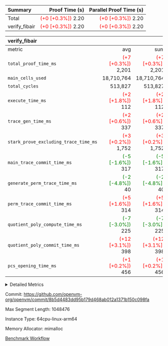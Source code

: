 | Summary | Proof Time (s) | Parallel Proof Time (s) |
|:---|---:|---:|
| Total | <span style='color: red'>(+0 [+0.3%])</span> 2.20 | <span style='color: red'>(+0 [+0.3%])</span> 2.20 |
| verify_fibair | <span style='color: red'>(+0 [+0.3%])</span> 2.20 | <span style='color: red'>(+0 [+0.3%])</span> 2.20 |


| verify_fibair |||||
|:---|---:|---:|---:|---:|
|metric|avg|sum|max|min|
| `total_proof_time_ms ` | <span style='color: red'>(+7 [+0.3%])</span> 2,201 | <span style='color: red'>(+7 [+0.3%])</span> 2,201 | <span style='color: red'>(+7 [+0.3%])</span> 2,201 | <span style='color: red'>(+7 [+0.3%])</span> 2,201 |
| `main_cells_used     ` |  18,710,764 |  18,710,764 |  18,710,764 |  18,710,764 |
| `total_cycles        ` |  513,827 |  513,827 |  513,827 |  513,827 |
| `execute_time_ms     ` | <span style='color: red'>(+2 [+1.8%])</span> 112 | <span style='color: red'>(+2 [+1.8%])</span> 112 | <span style='color: red'>(+2 [+1.8%])</span> 112 | <span style='color: red'>(+2 [+1.8%])</span> 112 |
| `trace_gen_time_ms   ` | <span style='color: red'>(+2 [+0.6%])</span> 337 | <span style='color: red'>(+2 [+0.6%])</span> 337 | <span style='color: red'>(+2 [+0.6%])</span> 337 | <span style='color: red'>(+2 [+0.6%])</span> 337 |
| `stark_prove_excluding_trace_time_ms` | <span style='color: red'>(+3 [+0.2%])</span> 1,752 | <span style='color: red'>(+3 [+0.2%])</span> 1,752 | <span style='color: red'>(+3 [+0.2%])</span> 1,752 | <span style='color: red'>(+3 [+0.2%])</span> 1,752 |
| `main_trace_commit_time_ms` | <span style='color: green'>(-5 [-1.6%])</span> 317 | <span style='color: green'>(-5 [-1.6%])</span> 317 | <span style='color: green'>(-5 [-1.6%])</span> 317 | <span style='color: green'>(-5 [-1.6%])</span> 317 |
| `generate_perm_trace_time_ms` | <span style='color: green'>(-2 [-4.8%])</span> 40 | <span style='color: green'>(-2 [-4.8%])</span> 40 | <span style='color: green'>(-2 [-4.8%])</span> 40 | <span style='color: green'>(-2 [-4.8%])</span> 40 |
| `perm_trace_commit_time_ms` | <span style='color: red'>(+5 [+1.6%])</span> 314 | <span style='color: red'>(+5 [+1.6%])</span> 314 | <span style='color: red'>(+5 [+1.6%])</span> 314 | <span style='color: red'>(+5 [+1.6%])</span> 314 |
| `quotient_poly_compute_time_ms` | <span style='color: green'>(-7 [-3.0%])</span> 225 | <span style='color: green'>(-7 [-3.0%])</span> 225 | <span style='color: green'>(-7 [-3.0%])</span> 225 | <span style='color: green'>(-7 [-3.0%])</span> 225 |
| `quotient_poly_commit_time_ms` | <span style='color: red'>(+12 [+3.1%])</span> 398 | <span style='color: red'>(+12 [+3.1%])</span> 398 | <span style='color: red'>(+12 [+3.1%])</span> 398 | <span style='color: red'>(+12 [+3.1%])</span> 398 |
| `pcs_opening_time_ms ` | <span style='color: red'>(+1 [+0.2%])</span> 456 | <span style='color: red'>(+1 [+0.2%])</span> 456 | <span style='color: red'>(+1 [+0.2%])</span> 456 | <span style='color: red'>(+1 [+0.2%])</span> 456 |



<details>
<summary>Detailed Metrics</summary>

|  | verify_program_compile_ms | total_cells | stark_prove_excluding_trace_time_ms | quotient_poly_compute_time_ms | quotient_poly_commit_time_ms | perm_trace_commit_time_ms | pcs_opening_time_ms | main_trace_commit_time_ms |
| --- | --- | --- | --- | --- | --- | --- | --- |
|  | 5 | 65,536 | 64 | 3 | 13 | 0 | 33 | 13 | 

| air_name | rows | quotient_deg | main_cols | interactions | constraints | cells |
| --- | --- | --- | --- | --- | --- | --- |
| AccessAdapterAir<2> |  | 4 |  | 5 | 11 |  | 
| AccessAdapterAir<4> |  | 4 |  | 5 | 11 |  | 
| AccessAdapterAir<8> |  | 4 |  | 5 | 11 |  | 
| FibonacciAir | 32,768 | 1 | 2 |  | 5 | 65,536 | 
| FriReducedOpeningAir |  | 4 |  | 31 | 52 |  | 
| NativePoseidon2Air<BabyBearParameters>, 1> |  | 4 |  | 176 | 555 |  | 
| PhantomAir |  | 4 |  | 3 | 4 |  | 
| ProgramAir |  | 1 |  | 1 | 4 |  | 
| VariableRangeCheckerAir |  | 1 |  | 1 | 4 |  | 
| VmAirWrapper<AluNativeAdapterAir, FieldArithmeticCoreAir> |  | 4 |  | 15 | 23 |  | 
| VmAirWrapper<BranchNativeAdapterAir, BranchEqualCoreAir<1> |  | 4 |  | 11 | 22 |  | 
| VmAirWrapper<JalNativeAdapterAir, JalCoreAir> |  | 4 |  | 7 | 6 |  | 
| VmAirWrapper<NativeAdapterAir<2, 0>, PublicValuesCoreAir> |  | 4 |  | 11 | 22 |  | 
| VmAirWrapper<NativeLoadStoreAdapterAir<1>, NativeLoadStoreCoreAir<1> |  | 4 |  | 15 | 16 |  | 
| VmAirWrapper<NativeLoadStoreAdapterAir<4>, NativeLoadStoreCoreAir<4> |  | 4 |  | 15 | 16 |  | 
| VmAirWrapper<NativeVectorizedAdapterAir<4>, FieldExtensionCoreAir> |  | 4 |  | 15 | 23 |  | 
| VmConnectorAir |  | 4 |  | 3 | 8 |  | 
| VolatileBoundaryAir |  | 4 |  | 4 | 16 |  | 

| group | trace_gen_time_ms | total_proof_time_ms | total_cycles | total_cells | stark_prove_excluding_trace_time_ms | quotient_poly_compute_time_ms | quotient_poly_commit_time_ms | perm_trace_commit_time_ms | pcs_opening_time_ms | main_trace_commit_time_ms | main_cells_used | generate_perm_trace_time_ms | execute_time_ms |
| --- | --- | --- | --- | --- | --- | --- | --- | --- | --- | --- | --- | --- | --- |
| verify_fibair | 337 | 2,201 | 513,827 | 43,401,880 | 1,752 | 225 | 398 | 314 | 456 | 317 | 18,710,764 | 40 | 112 | 

| group | air_name | rows | prep_cols | perm_cols | main_cols | cells |
| --- | --- | --- | --- | --- | --- | --- |
| verify_fibair | AccessAdapterAir<2> | 65,536 |  | 12 | 11 | 1,507,328 | 
| verify_fibair | AccessAdapterAir<4> | 32,768 |  | 12 | 13 | 819,200 | 
| verify_fibair | AccessAdapterAir<8> | 128 |  | 12 | 17 | 3,712 | 
| verify_fibair | FriReducedOpeningAir | 1,024 |  | 36 | 25 | 62,464 | 
| verify_fibair | NativePoseidon2Air<BabyBearParameters>, 1> | 16,384 |  | 216 | 399 | 10,076,160 | 
| verify_fibair | PhantomAir | 16,384 |  | 8 | 6 | 229,376 | 
| verify_fibair | ProgramAir | 8,192 |  | 8 | 10 | 147,456 | 
| verify_fibair | VariableRangeCheckerAir | 262,144 | 2 | 8 | 1 | 2,359,296 | 
| verify_fibair | VmAirWrapper<AluNativeAdapterAir, FieldArithmeticCoreAir> | 262,144 |  | 20 | 29 | 12,845,056 | 
| verify_fibair | VmAirWrapper<BranchNativeAdapterAir, BranchEqualCoreAir<1> | 131,072 |  | 16 | 23 | 5,111,808 | 
| verify_fibair | VmAirWrapper<JalNativeAdapterAir, JalCoreAir> | 16,384 |  | 12 | 9 | 344,064 | 
| verify_fibair | VmAirWrapper<NativeLoadStoreAdapterAir<1>, NativeLoadStoreCoreAir<1> | 131,072 |  | 24 | 22 | 6,029,312 | 
| verify_fibair | VmAirWrapper<NativeLoadStoreAdapterAir<4>, NativeLoadStoreCoreAir<4> | 16,384 |  | 24 | 31 | 901,120 | 
| verify_fibair | VmAirWrapper<NativeVectorizedAdapterAir<4>, FieldExtensionCoreAir> | 8,192 |  | 20 | 38 | 475,136 | 
| verify_fibair | VmConnectorAir | 2 | 1 | 8 | 4 | 24 | 
| verify_fibair | VolatileBoundaryAir | 131,072 |  | 8 | 11 | 2,490,368 | 

</details>


Commit: https://github.com/openvm-org/openvm/commit/8b5d4483dd95b179d468ab012a1371b150c098fa

Max Segment Length: 1048476

Instance Type: 64cpu-linux-arm64

Memory Allocator: mimalloc

[Benchmark Workflow](https://github.com/openvm-org/openvm/actions/runs/13018305898)
